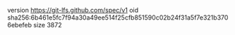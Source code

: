 version https://git-lfs.github.com/spec/v1
oid sha256:6b461e5fc7f94a30a49ee514f25cfb851590c02b24f31a5f7e321b3706ebefeb
size 3872
